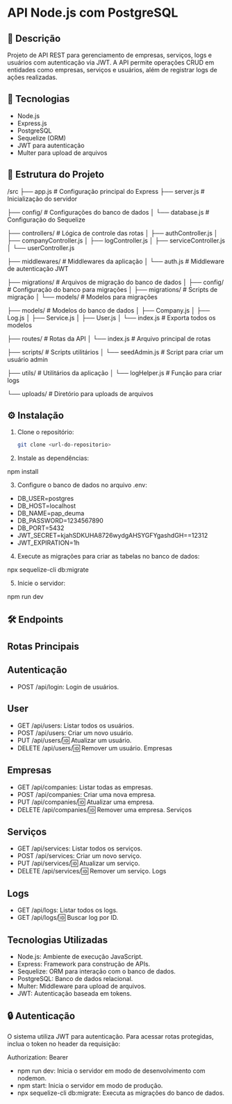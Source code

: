 # API Node.js com PostgreSQL

## 📌 Descrição
Projeto de API REST para gerenciamento de empresas, serviços, logs e usuários com autenticação via JWT. A API permite operações CRUD em entidades como empresas, serviços e usuários, além de registrar logs de ações realizadas.

## 🚀 Tecnologias
- Node.js
- Express.js
- PostgreSQL
- Sequelize (ORM)
- JWT para autenticação
- Multer para upload de arquivos

## 📂 Estrutura do Projeto
/src ├── app.js # Configuração principal do Express ├── server.js # Inicialização do servidor

├── config/ # Configurações do banco de dados │ └── database.js # Configuração do Sequelize

├── controllers/ # Lógica de controle das rotas │ ├── authController.js │ ├── companyController.js │ ├── logController.js │ ├── serviceController.js │ └── userController.js

├── middlewares/ # Middlewares da aplicação │ └── auth.js # Middleware de autenticação JWT

├── migrations/ # Arquivos de migração do banco de dados │ ├── config/ # Configuração do banco para migrações │ ├── migrations/ # Scripts de migração │ └── models/ # Modelos para migrações

├── models/ # Modelos do banco de dados │ ├── Company.js │ ├── Log.js │ ├── Service.js │ ├── User.js │ └── index.js # Exporta todos os modelos

├── routes/ # Rotas da API │ └── index.js # Arquivo principal de rotas

├── scripts/ # Scripts utilitários │ └── seedAdmin.js # Script para criar um usuário admin

├── utils/ # Utilitários da aplicação │ └── logHelper.js # Função para criar logs

└── uploads/ # Diretório para uploads de arquivos
## ⚙️ Instalação
1. Clone o repositório:
   ```bash
   git clone <url-do-repositorio>

2. Instale as dependências:

npm install

3. Configure o banco de dados no arquivo .env:

- DB_USER=postgres
- DB_HOST=localhost
- DB_NAME=pap_deuma
- DB_PASSWORD=1234567890
- DB_PORT=5432
- JWT_SECRET=kjahSDKUHA8726wydgAHSYGFYgashdGH==12312
- JWT_EXPIRATION=1h

4. Execute as migrações para criar as tabelas no banco de dados:

npx sequelize-cli db:migrate

5. Inicie o servidor:

npm run dev

## 🛠️ Endpoints

## Rotas Principais

## Autenticação

- POST /api/login: Login de usuários.

## User
- GET /api/users: Listar todos os usuários.
- POST /api/users: Criar um novo usuário.
- PUT /api/users/:id: Atualizar um usuário.
- DELETE /api/users/:id: Remover um usuário.
Empresas

## Empresas
- GET /api/companies: Listar todas as empresas.
- POST /api/companies: Criar uma nova empresa.
- PUT /api/companies/:id: Atualizar uma empresa.
- DELETE /api/companies/:id: Remover uma empresa.
Serviços

## Serviços
- GET /api/services: Listar todos os serviços.
- POST /api/services: Criar um novo serviço.
- PUT /api/services/:id: Atualizar um serviço.
- DELETE /api/services/:id: Remover um serviço.
Logs

## Logs
- GET /api/logs: Listar todos os logs.
- GET /api/logs/:id: Buscar log por ID.

## Tecnologias Utilizadas
- Node.js: Ambiente de execução JavaScript.
- Express: Framework para construção de APIs.
- Sequelize: ORM para interação com o banco de dados.
- PostgreSQL: Banco de dados relacional.
- Multer: Middleware para upload de arquivos.
- JWT: Autenticação baseada em tokens.

## 🔒 Autenticação
O sistema utiliza JWT para autenticação. Para acessar rotas protegidas, inclua o token no header da requisição:

Authorization: Bearer <seu-token-jwt/>


- npm run dev: Inicia o servidor em modo de desenvolvimento com nodemon.
- npm start: Inicia o servidor em modo de produção.
- npx sequelize-cli db:migrate: Executa as migrações do banco de dados.



